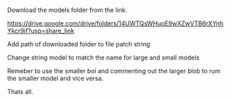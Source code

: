 Download the models folder from the link. 

  
https://drive.google.com/drive/folders/14UWTQsWHuoE9wXZwVTB6rXYnhYkcr9if?usp=share_link
  

Add path of downloaded folder to file patch string 
  

Change string model to match the name for large and small models 
  


Remeber to use the smaller bol and commenting out the larger blob to rum the smaller model and vice versa.
  
Thats all.

